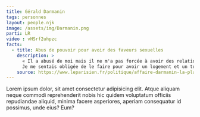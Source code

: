 ```yaml
---
title: Gérald Darmanin
tags: personnes
layout: people.njk
image: /assets/img/Darmanin.png
parti: LR
video : vHSrf2uhpzc
facts:
  - title: Abus de pouvoir pour avoir des faveurs sexuelles
    description: >
      « Il a abusé de moi mais il ne m'a pas forcée à avoir des relations sexuelles avec lui. […] 
      Je me sentais obligée de le faire pour avoir un logement et un travail. »
    source: https://www.leparisien.fr/politique/affaire-darmanin-la-plaignante-raconte-les-multiples-echanges-avec-l-elu-25-02-2018-7578882.php
---
```



Lorem ipsum dolor, sit amet consectetur adipisicing elit. Atque aliquam neque commodi reprehenderit nobis hic quidem voluptatum officiis repudiandae aliquid, minima facere asperiores, aperiam consequatur id possimus, unde eius? Eum?